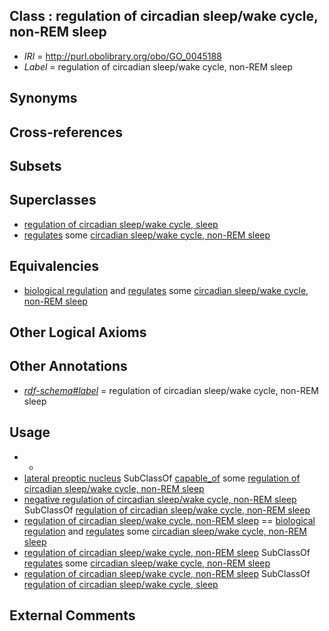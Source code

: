 
## Class : regulation of circadian sleep/wake cycle, non-REM sleep

 * *IRI* = http://purl.obolibrary.org/obo/GO_0045188
 * *Label* = regulation of circadian sleep/wake cycle, non-REM sleep

## Synonyms


## Cross-references


## Subsets


## Superclasses

 * [regulation of circadian sleep/wake cycle, sleep](../../GO/87/GO_0045187.md)
 * [regulates](../../RO/11/RO_0002211.md) some [circadian sleep/wake cycle, non-REM sleep](../../GO/48/GO_0042748.md)

## Equivalencies

 * [biological regulation](../../GO/07/GO_0065007.md) and [regulates](../../RO/11/RO_0002211.md) some [circadian sleep/wake cycle, non-REM sleep](../../GO/48/GO_0042748.md)

## Other Logical Axioms


## Other Annotations

 * *[rdf-schema#label](../../el/rdf-schema#label.md)* = regulation of circadian sleep/wake cycle, non-REM sleep

## Usage

 * -
 * [lateral preoptic nucleus](../../UBERON/31/UBERON_0001931.md) SubClassOf [capable_of](../../RO/15/RO_0002215.md) some [regulation of circadian sleep/wake cycle, non-REM sleep](../../GO/88/GO_0045188.md)
 * [negative regulation of circadian sleep/wake cycle, non-REM sleep](../../GO/23/GO_0042323.md) SubClassOf [regulation of circadian sleep/wake cycle, non-REM sleep](../../GO/88/GO_0045188.md)
 * [regulation of circadian sleep/wake cycle, non-REM sleep](../../GO/88/GO_0045188.md) == [biological regulation](../../GO/07/GO_0065007.md) and [regulates](../../RO/11/RO_0002211.md) some [circadian sleep/wake cycle, non-REM sleep](../../GO/48/GO_0042748.md)
 * [regulation of circadian sleep/wake cycle, non-REM sleep](../../GO/88/GO_0045188.md) SubClassOf [regulates](../../RO/11/RO_0002211.md) some [circadian sleep/wake cycle, non-REM sleep](../../GO/48/GO_0042748.md)
 * [regulation of circadian sleep/wake cycle, non-REM sleep](../../GO/88/GO_0045188.md) SubClassOf [regulation of circadian sleep/wake cycle, sleep](../../GO/87/GO_0045187.md)

## External Comments

